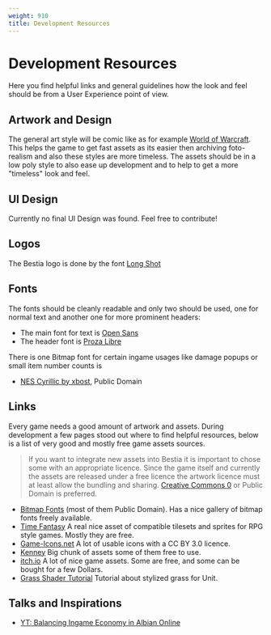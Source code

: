 ```yaml
---
weight: 910
title: Development Resources
---
```


# Development Resources

Here you find helpful links and general guidelines how the look and feel should be from a User Experience point of view.

## Artwork and Design

The general art style will be comic like as for example [World of Warcraft](https://worldofwarcraft.com). This helps the game to get fast assets as its easier then archiving foto-realism and also these styles are more timeless. The assets should be in a low poly style to also ease up development and to help to get a more "timeless" look and feel.

## UI Design

Currently no final UI Design was found. Feel free to contribute!

## Logos

The Bestia logo is done by the font [Long Shot](https://www.dafont.com/de/font-comment.php?file=long_shot&text=Bestia&back=theme)

## Fonts

The fonts should be cleanly readable and only two should be used, one for normal text and another one for more prominent headers:

* The main font for text is [Open Sans](https://fonts.google.com/specimen/Open+Sans)
* The header font is [Proza Libre](https://fonts.google.com/specimen/Proza+Libre)

There is one Bitmap font for certain ingame usages like damage popups or small item number counts is

* [NES Cyrillic by xbost](http://www.pentacom.jp/pentacom/bitfontmaker2/gallery/?id=234), Public Domain

## Links

Every game needs a good amount of artwork and assets. During development a few pages stood out where to find helpful resources, below is a list of very good and mostly free game assets sources.

> If you want to integrate new assets into Bestia it is important to chose some with an appropriate licence. Since the game itself and currently the assets are released under a free licence the artwork licence must at least allow the bundling and sharing. [Creative Commons 0](https://creativecommons.org/publicdomain/zero/1.0/deed.de) or Public Domain is preferred.

* [Bitmap Fonts](http://www.pentacom.jp/pentacom/bitfontmaker2/) (most of them Public Domain). Has a nice gallery of bitmap fonts freely available.
* [Time Fantasy](http://www.timefantasy.net/) A real nice asset of compatible tilesets and sprites for RPG style games. Mostly they are free.
* [Game-Icons.net](https://game-icons.net/) A lot of usable icons with a CC BY 3.0 licence.
* [Kenney](http://kenney.nl/assets) Big chunk of assets some of them free to use.
* [itch.io](https://itch.io/game-assets) A lot of nice game assets. Some are free, and some can be bought for a few Dollars.
* [Grass Shader Tutorial](https://roystan.net/articles/grass-shader.html) Tutorial about stylized grass for Unit.

## Talks and Inspirations

* [YT: Balancing Ingame Economy in Albian Online](https://www.youtube.com/watch?v=aX8f1lE09uY)